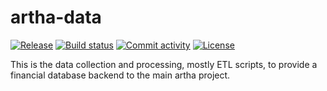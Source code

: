 # artha-data

[![Release](https://img.shields.io/github/v/release/milindnirgun/artha-data)](https://img.shields.io/github/v/release/milindnirgun/artha-data)
[![Build status](https://img.shields.io/github/actions/workflow/status/milindnirgun/artha-data/main.yml?branch=main)](https://github.com/milindnirgun/artha-data/actions/workflows/main.yml?query=branch%3Amain)
[![Commit activity](https://img.shields.io/github/commit-activity/m/milindnirgun/artha-data)](https://img.shields.io/github/commit-activity/m/milindnirgun/artha-data)
[![License](https://img.shields.io/github/license/milindnirgun/artha-data)](https://img.shields.io/github/license/milindnirgun/artha-data)

This is the data collection and processing, mostly ETL scripts, to provide a financial database backend to the main artha project.
